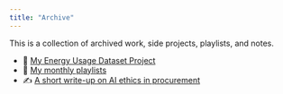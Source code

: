 ```yaml
---
title: "Archive"
---
```


This is a collection of archived work, side projects, playlists, and notes.

- 📁 [My Energy Usage Dataset Project](#)
- 🎵 [My monthly playlists](#)
- ✍️ [A short write-up on AI ethics in procurement](#)
